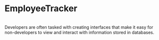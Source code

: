 # EmployeeTracker
<br>
Developers are often tasked with creating interfaces that make it easy for non-developers to view and interact with information stored in databases.
<br>
<br>
